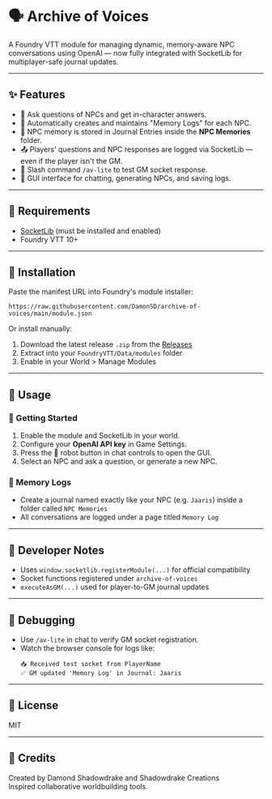 # 🗣️ Archive of Voices

A Foundry VTT module for managing dynamic, memory-aware NPC conversations using OpenAI — now fully integrated with SocketLib for multiplayer-safe journal updates.

---

## ✨ Features

- 🤖 Ask questions of NPCs and get in-character answers.
- 📘 Automatically creates and maintains "Memory Logs" for each NPC.
- 🧠 NPC memory is stored in Journal Entries inside the **NPC Memories** folder.
- 📤 Players' questions and NPC responses are logged via SocketLib — even if the player isn't the GM.
- 🧪 Slash command `/av-lite` to test GM socket response.
- 🧰 GUI interface for chatting, generating NPCs, and saving logs.

---

## 🧩 Requirements

- [SocketLib](https://foundryvtt.com/packages/socketlib) (must be installed and enabled)
- Foundry VTT 10+

---

## 📂 Installation

Paste the manifest URL into Foundry's module installer:

```
https://raw.githubusercontent.com/DamonSD/archive-of-voices/main/module.json
```

Or install manually:

1. Download the latest release `.zip` from the [Releases](https://github.com/DamonSD/archive-of-voices/releases)
2. Extract into your `FoundryVTT/Data/modules` folder
3. Enable in your World > Manage Modules

---

## 🚀 Usage

### 🔹 Getting Started

1. Enable the module and SocketLib in your world.
2. Configure your **OpenAI API key** in Game Settings.
3. Press the 🤖 robot button in chat controls to open the GUI.
4. Select an NPC and ask a question, or generate a new NPC.

### 🔹 Memory Logs

- Create a journal named exactly like your NPC (e.g. `Jaaris`) inside a folder called `NPC Memories`
- All conversations are logged under a page titled `Memory Log`

---

## 🔧 Developer Notes

- Uses `window.socketlib.registerModule(...)` for official compatibility
- Socket functions registered under `archive-of-voices`
- `executeAsGM(...)` used for player-to-GM journal updates

---

## 🧪 Debugging

- Use `/av-lite` in chat to verify GM socket registration.
- Watch the browser console for logs like:
  ```
  📥 Received test socket from PlayerName
  ✅ GM updated 'Memory Log' in Journal: Jaaris
  ```

---

## 📜 License

MIT

---

## 🙏 Credits

Created by Damond Shadowdrake and Shadowdrake Creations  
Inspired collaborative worldbuilding tools.
